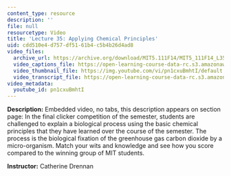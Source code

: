 ```yaml
---
content_type: resource
description: ''
file: null
resourcetype: Video
title: 'Lecture 35: Applying Chemical Principles'
uid: cdd510e4-d757-df51-61b4-c5b4b26d4ad8
video_files:
  archive_url: https://archive.org/download/MIT5.111F14/MIT5_111F14_L35_300k.mp4
  video_captions_file: https://open-learning-course-data-rc.s3.amazonaws.com/5-111sc-principles-of-chemical-science-fall-2014/0b90e7c27c285d6cbc5bd1bac5667a40_pn1cxuBmhtI.vtt
  video_thumbnail_file: https://img.youtube.com/vi/pn1cxuBmhtI/default.jpg
  video_transcript_file: https://open-learning-course-data-rc.s3.amazonaws.com/5-111sc-principles-of-chemical-science-fall-2014/b334d2c9691a5b537f0cb7772e7e9c6b_pn1cxuBmhtI.pdf
video_metadata:
  youtube_id: pn1cxuBmhtI
---
```


**Description:** Embedded video, no tabs, this description appears on section page: In the final clicker competition of the semester, students are challenged to explain a biological process using the basic chemical principles that they have learned over the course of the semester. The process is the biological fixation of the greenhouse gas carbon dioxide by a micro-organism. Match your wits and knowledge and see how you score compared to the winning group of MIT students.

**Instructor:** Catherine Drennan